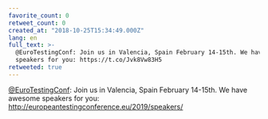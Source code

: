 ```yaml
---
favorite_count: 0
retweet_count: 0
created_at: "2018-10-25T15:34:49.000Z"
lang: en
full_text: >-
  @EuroTestingConf: Join us in Valencia, Spain February 14-15th. We have awesome
  speakers for you: https://t.co/Jvk8Vw83H5
retweeted: true
---
```


[@EuroTestingConf](https://twitter.com/EuroTestingConf): Join us in Valencia,
Spain February 14-15th. We have awesome speakers for you:
<http://europeantestingconference.eu/2019/speakers/>
